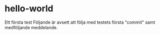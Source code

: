 hello-world
===========

Ett första test
Följande är avsett att följa med testets första "commit" samt medföljande meddelande.
